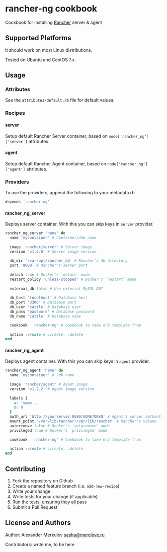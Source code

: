 # rancher\-ng cookbook

Cookbook for installing [Rancher](https://rancher.com/) server & agent

## Supported Platforms

It should work on most Linux distributions.

Tested on Ubuntu and CentOS 7.x.

## Usage

### Attributes

See the `attributes/default.rb` file for default values.

### Recipes

#### server

Setup default Rancher Server container, based on `node['rancher_ng']['server']` attributes.

#### agent

Setup default Rancher Agent container, based on `node['rancher_ng']['agent']` attributes.

### Providers

To use the providers, append the following to your metadata.rb

```ruby
depends 'rancher-ng'
```

#### rancher\_ng\_server

Deploys server container. With this you can skip keys in `server` provider.

```ruby
rancher_ng_server 'name' do
  name 'mycontainer' # Container/Job name
  
  image 'rancher/server' # Server image
  version 'v1.6.0' # Server image version
  
  db_dir '/var/opt/rancher_db' # Rancher's db directory
  port '8080' # Rancher's server port
  
  detach true # Docker's `detach` mode
  restart_policy 'unless-stopped' # Docker's `restart` mode
  
  external_db false # Use external MySQL DB?
  
  db_host 'localhost' # Database host
  db_port '3306' # Database port
  db_user 'cattle' # Database user
  db_pass 'password' # Database password
  db_name 'cattle' # Database name

  cookbook  'rancher-ng' # Cookbook to take erb template from
  
  action :create # :create, :delete
end
```

#### rancher\_ng\_agent

Deploys agent container. With this you can skip keys in `agent` provider.

```ruby
rancher_ng_agent 'name' do
  name 'mycontainer' # Job name
  
  image 'rancher/agent' # Agent image
  version 'v1.2.2' # Agent image version
  
  labels {
    a: 'some',
    b: 8
  }
  auth_url 'http://yourserver:8080/SOMETOKEN' # Agent's server authentication url
  mount_point '/var/lib/rancher:/var/lib/rancher' # Rancher's volume
  autoremove false # Docker's `autoremove` mode
  privileged true # Docker's `privileged` mode

  cookbook  'rancher-ng' # Cookbook to take erb template from
  
  action :create # :create, :delete
end
```

## Contributing

1. Fork the repository on Github
2. Create a named feature branch (i.e. `add-new-recipe`)
3. Write your change
4. Write tests for your change (if applicable)
5. Run the tests, ensuring they all pass
6. Submit a Pull Request


## License and Authors

Author: Alexander Merkulov <sasha@merqlove.ru>

Contributors: write me, to be here
